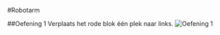 #Robotarm

##Oefening 1
Verplaats het rode blok één plek naar links.
![Oefening 1](https://github.com/davinci-ao/robotarm/readme/exercise1.png)
